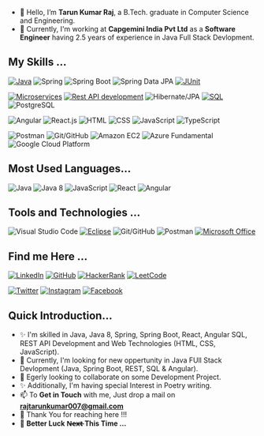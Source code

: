 - 👋 Hello, I’m **Tarun Kumar Raj**, a B.Tech. graduate in Computer Science and Engineering.
- 👀 Currently, I'm working at **Capgemini India Pvt Ltd** as a **Software Engineer** having 2.5 years of experience in Java Full Stack Devlopment.

## My Skills ...
[![Java](https://img.shields.io/badge/-Java-007396?style=for-the-badge&logo=java)](https://www.java.com/)
![Spring](https://img.shields.io/badge/-Spring-6DB33F?style=for-the-badge&logo=spring)
![Spring Boot](https://img.shields.io/badge/-Spring%20Boot-6DB33F?style=for-the-badge&logo=spring)
![Spring Data JPA](https://img.shields.io/badge/-Spring%20Data%20JPA-6DB33F?style=for-the-badge&logo=spring)
[![JUnit](https://img.shields.io/badge/-JUnit-25A162?style=for-the-badge&logo=junit)](https://junit.org/)

[![Microservices](https://img.shields.io/badge/-Microservices-000000?style=for-the-badge)](https://en.wikipedia.org/wiki/Microservices)
[![Rest API development](https://img.shields.io/badge/-Rest%20API%20development-000000?style=for-the-badge)](https://en.wikipedia.org/wiki/Representational_state_transfer)
![Hibernate/JPA](https://img.shields.io/badge/-Hibernate%2FJPA-59666C?style=for-the-badge&logo=hibernate)
[![SQL](https://img.shields.io/badge/-SQL-CC2927?style=for-the-badge&logo=sql)](https://en.wikipedia.org/wiki/SQL)
![PostgreSQL](https://img.shields.io/badge/-PostgreSQL-336791?style=for-the-badge&logo=postgresql)

![Angular](https://img.shields.io/badge/-Angular-E23237?style=for-the-badge&logo=angular)
![React.js](https://img.shields.io/badge/-React.js-61DAFB?style=for-the-badge&logo=react)
![HTML](https://img.shields.io/badge/-HTML-E34F26?style=for-the-badge&logo=html5)
![CSS](https://img.shields.io/badge/-CSS-1572B6?style=for-the-badge&logo=css3)
![JavaScript](https://img.shields.io/badge/-JavaScript-F7DF1E?style=for-the-badge&logo=javascript)
![TypeScript](https://img.shields.io/badge/-TypeScript-3178C6?style=for-the-badge&logo=typescript)

![Postman](https://img.shields.io/badge/-Postman-FF6C37?style=for-the-badge&logo=postman)
![Git/GitHub](https://img.shields.io/badge/-Git%2FGitHub-181717?style=for-the-badge&logo=git)
![Amazon EC2](https://img.shields.io/badge/-Amazon%20EC2-232F3E?style=for-the-badge&logo=amazon-ec2)
![Azure Fundamental](https://img.shields.io/badge/-Azure%20Fundamental-0089D6?style=for-the-badge&logo=microsoft-azure)
![Google Cloud Platform](https://img.shields.io/badge/-Google%20Cloud%20Platform-4285F4?style=for-the-badge&logo=google-cloud)

## Most Used Languages...
![Java](https://img.shields.io/badge/-Java-000000?style=for-the-badge&color=red)
![Java 8](https://img.shields.io/badge/-Java%208-000000?style=for-the-badge&color=darkred)
![JavaScript](https://img.shields.io/badge/-JavaScript-000000?style=for-the-badge&color=yellow)
![React](https://img.shields.io/badge/-React-000000?style=for-the-badge&color=blue)
![Angular](https://img.shields.io/badge/-Angular-000000?style=for-the-badge&color=red)

## Tools and Technologies ...
![Visual Studio Code](https://img.shields.io/badge/-Visual%20Studio%20Code-007ACC?style=for-the-badge&logo=visual-studio-code)
[![Eclipse](https://img.shields.io/badge/-Eclipse-2C2255?style=for-the-badge&logo=eclipse)](https://www.eclipse.org/)
![Git/GitHub](https://img.shields.io/badge/-Git%2FGitHub-181717?style=for-the-badge&logo=git)
![Postman](https://img.shields.io/badge/-Postman-FF6C37?style=for-the-badge&logo=postman)
[![Microsoft Office](https://img.shields.io/badge/-Microsoft%20Office-D83B01?style=for-the-badge&logo=microsoftoffice)](https://www.office.com/)

## Find me Here ...
[![LinkedIn](https://img.shields.io/badge/linkedin-blue?style=for-the-badge&logo=linkedin&logoColor=white&labelColor=0077B5)](https://www.linkedin.com/in/realtarunraj/)
[![GitHub](https://img.shields.io/badge/GitHub-blue?style=for-the-badge&logo=github&logoColor=white&labelColor=181717)](https://github.com/realtarunraj/)
[![HackerRank](https://img.shields.io/badge/HackerRank-blue?style=for-the-badge&logo=hackerrank&logoColor=white&labelColor=2EC866)](https://www.hackerrank.com/realtarunraj123/)
[![LeetCode](https://img.shields.io/badge/LeetCode-blue?style=for-the-badge&logo=leetcode&logoColor=white&labelColor=F89F1B)](https://leetcode.com/realtarunraj/)

[![Twitter](https://img.shields.io/badge/Twitter-blue?style=for-the-badge&logo=x.com)](https://twitter.com/realtarunraj/)
[![Instagram](https://img.shields.io/badge/Instagram-blue?style=for-the-badge&logo=instagram&logoColor=white&labelColor=E4405F)](https://www.instagram.com/realtarunraj/)
[![Facebook](https://img.shields.io/badge/Facebook-blue?style=for-the-badge&logo=facebook&logoColor=white&labelColor=1877F2)](https://www.facebook.com/realtarunraj/)

## Quick Introduction...
- ✨ I'm skilled in Java, Java 8, Spring, Spring Boot, React, Angular SQL, REST API Development and Web Technologies (HTML, CSS, JavaScript).
- 🌱 Currently, I'm looking for new oppertunity in Java FUll Stack Devlopment (Java, Spring Boot, REST, SQL & Angular).
- 💞️ Egerly looking to collaborate on some Development Project.
- ✨ Additionally, I'm having special Interest in Poetry writing.
- 📫 To **Get in Touch** with me, Just drop a mail on **rajtarunkumar007@gmail.com**
- 👋 Thank You for reaching here !!!
- 💞️ **Better Luck N̶e̶x̶t̶  This Time ...**

<!---
realtarunraj/realtarunraj is a ✨ special ✨ repository because its `README.md` (this file) appears on your GitHub profile.
You can click the Preview link to take a look at your changes.
--->

